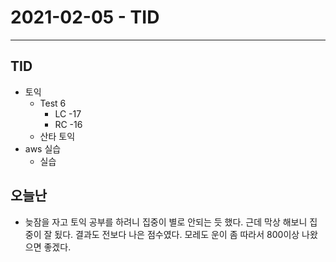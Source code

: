 # 2021-02-05 - TID
----
## TID
- 토익
  - Test 6
    - LC -17
    - RC -16
  - 산타 토익
- aws 실습
  - 실습

## 오늘난
- 늦잠을 자고 토익 공부를 하려니 집중이 별로 안되는 듯 했다. 근데 막상 해보니 집중이 잘 됬다. 결과도 전보다 나은 점수였다. 모레도 운이 좀 따라서 800이상 나왔으면 좋겠다.
